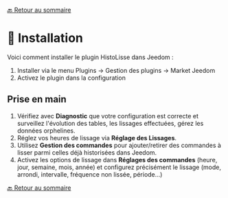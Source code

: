 [🔙 Retour au sommaire](index.md)
# 🔧 Installation

Voici comment installer le plugin HistoLisse dans Jeedom :

1. Installer via le menu Plugins → Gestion des plugins → Market Jeedom
2. Activez le plugin dans la configuration

## Prise en main
1. Vérifiez avec **Diagnostic** que votre configuration est correcte et surveillez l'évolution des tables, les lissages effectuées, gérez les données orphelines.
2. Réglez vos heures de lissage via **Réglage des Lissages**.
3. Utilisez **Gestion des commandes** pour ajouter/retirer des commandes à lisser parmi celles déjà historisées dans Jeedom.
4. Activez les options de lissage dans **Réglages des commandes** (heure, jour, semaine, mois, année) et configurez précisément le lissage (mode, arrondi, intervalle, fréquence non lissée, période...)

[🔙 Retour au sommaire](index.md)
